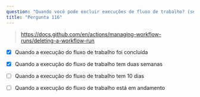 ```yaml
---
question: "Quando você pode excluir execuções de fluxo de trabalho? (selecione duas)"
title: "Pergunta 116"
---
```


> https://docs.github.com/en/actions/managing-workflow-runs/deleting-a-workflow-run
- [x] Quando a execução do fluxo de trabalho foi concluída
- [x] Quando a execução do fluxo de trabalho tem duas semanas
- [ ] Quando a execução do fluxo de trabalho tem 10 dias
- [ ] Quando a execução do fluxo de trabalho está em andamento

